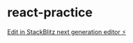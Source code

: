 # react-practice

[Edit in StackBlitz next generation editor ⚡️](https://stackblitz.com/~/github.com/UTKARSHMENDHE/react-practice)